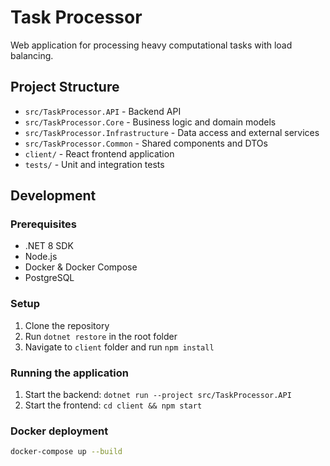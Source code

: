 # Task Processor

Web application for processing heavy computational tasks with load balancing.

## Project Structure

- `src/TaskProcessor.API` - Backend API
- `src/TaskProcessor.Core` - Business logic and domain models
- `src/TaskProcessor.Infrastructure` - Data access and external services
- `src/TaskProcessor.Common` - Shared components and DTOs
- `client/` - React frontend application
- `tests/` - Unit and integration tests

## Development

### Prerequisites
- .NET 8 SDK
- Node.js
- Docker & Docker Compose
- PostgreSQL

### Setup
1. Clone the repository
2. Run `dotnet restore` in the root folder
3. Navigate to `client` folder and run `npm install`

### Running the application
1. Start the backend: `dotnet run --project src/TaskProcessor.API`
2. Start the frontend: `cd client && npm start`

### Docker deployment
```bash
docker-compose up --build
```

